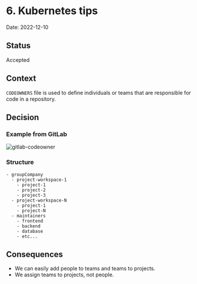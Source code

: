 # 6. Kubernetes tips

Date: 2022-12-10

## Status

Accepted

## Context

`CODEOWNERS` file is used to define individuals or teams that are responsible for code in a repository.

## Decision

### Example from GitLab

![gitlab-codeowner](imagesodeowner.png)

### Structure

```
- groupCompany
  - project-workspace-1
    - project-1
    - project-2
    - project-3
  - project-workspace-N
    - project-1
    - project-N
  - maintainers
    - frontend
    - backend
    - database
    - etc...
```

## Consequences

- We can easily add people to teams and teams to projects.
- We assign teams to projects, not people.
